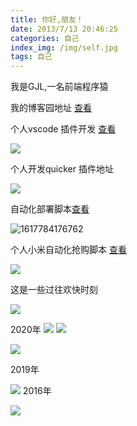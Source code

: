 ```yaml
---
title: 你好,朋友！
date: 2013/7/13 20:46:25
categories: 自己
index_img: /img/self.jpg
tags: 自己
---
```

我是GJL,一名前端程序猿

我的博客园地址  [查看](https://www.cnblogs.com/byksj/)

个人vscode 插件开发   [查看](https://marketplace.visualstudio.com/search?term=gjl&target=VSCode&category=All%20categories&sortBy=Relevance/)

![](cj.png)

个人开发quicker 插件地址

![](qk.png)



自动化部署脚本[查看](https://www.npmjs.com/package/depoly-gjl)

![1617784176762](1617784176762.png)

个人小米自动化抢购脚本  [查看](https://www.cnblogs.com/byksj/p/14504972.html)

![](1321821-20210309131947639-1780952264.gif)

这是一些过往欢快时刻

![](ps2.jpg)

2020年
![](tq.jpg)
![](rb.jpg)

![](ps.jpg)

2019年

![](wl.jpg)
2016年

![](lw.jpg)